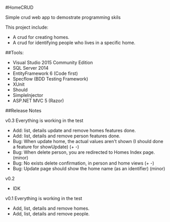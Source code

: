 #HomeCRUD

Simple crud web app to demostrate programming skils

This project include: 

* A crud for creating homes.
* A crud for identifying people who lives in a specific home.

##Tools:

* Visual Studio 2015 Community Edition
* SQL Server 2014
* EntityFramework 6 (Code first)
* Specflow (BDD Testing Framework)
* XUnit
* Should
* SimpleInjector
* ASP.NET MVC 5 (Razor)

##Release Notes

v0.3 Everything is working in the test

* Add: list, details update and remove homes features done.
* Add: list, details and remove person features done.
* Bug: When update home, the actual values aren't shown (I should done a feature for showUpdate) (+ -)
* Bug: When delete person, you are redirected to Homes Index page. (minor)
* Bug: No exists delete confirmation, in person and home views (+ -)
* Bug: Update page should show the home name (as an identifier) (minor)

v0.2 

* IDK

v0.1 Everything is working in the test

* Add, list, details and remove homes.
* Add, list, details and remove people.
